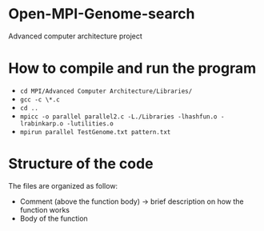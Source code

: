 # Open-MPI-Genome-search
Advanced computer architecture project

# How to compile and run the program
* ```cd MPI/Advanced Computer Architecture/Libraries/```
* ```gcc -c \*.c```
* ```cd ..```
* ```mpicc -o parallel parallel2.c -L./Libraries -lhashfun.o -lrabinkarp.o -lutilities.o```
* ```mpirun parallel TestGenome.txt pattern.txt```

# Structure of the code
The files are organized as follow:
* Comment (above the function body) -> brief description on how the function works
* Body of the function
